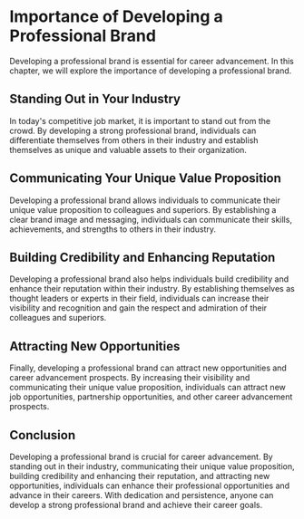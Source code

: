 Importance of Developing a Professional Brand
=========================================================================================

Developing a professional brand is essential for career advancement. In this chapter, we will explore the importance of developing a professional brand.

Standing Out in Your Industry
-----------------------------

In today's competitive job market, it is important to stand out from the crowd. By developing a strong professional brand, individuals can differentiate themselves from others in their industry and establish themselves as unique and valuable assets to their organization.

Communicating Your Unique Value Proposition
-------------------------------------------

Developing a professional brand allows individuals to communicate their unique value proposition to colleagues and superiors. By establishing a clear brand image and messaging, individuals can communicate their skills, achievements, and strengths to others in their industry.

Building Credibility and Enhancing Reputation
---------------------------------------------

Developing a professional brand also helps individuals build credibility and enhance their reputation within their industry. By establishing themselves as thought leaders or experts in their field, individuals can increase their visibility and recognition and gain the respect and admiration of their colleagues and superiors.

Attracting New Opportunities
----------------------------

Finally, developing a professional brand can attract new opportunities and career advancement prospects. By increasing their visibility and communicating their unique value proposition, individuals can attract new job opportunities, partnership opportunities, and other career advancement prospects.

Conclusion
----------

Developing a professional brand is crucial for career advancement. By standing out in their industry, communicating their unique value proposition, building credibility and enhancing their reputation, and attracting new opportunities, individuals can enhance their professional opportunities and advance in their careers. With dedication and persistence, anyone can develop a strong professional brand and achieve their career goals.

